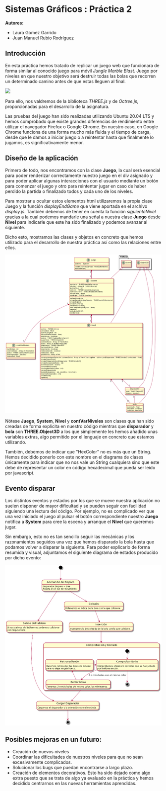 # Sistemas Gráficos : Práctica 2

**Autores:**
- Laura Gómez Garrido
- Juan Manuel Rubio Rodríguez

## Introducción

En esta práctica hemos tratado de replicar un juego web que funcionara de forma similar al conocido juego para móvil *Jungle Marble Blast*. Juego por niveles en que nuestro objetivo será destruir todas las bolas que recorren un determinado camino antes de que estas lleguen al final.

![](./imgs/jmb.png)

Para ello, nos valdremos de la biblioteca *THREE.js* y de *Octree.js*, proporcionadas para el desarrollo de la asignatura.

Las pruebas del juego han sido realizadas utilizando Ubuntu 20.04 LTS y hemos comprobado que existe grandes diferencias de rendimiento entre utilizar el navegador Firefox o Google Chrome. En nuestro caso, en Google Chrome funciona de una forma mucho más fluida y el tiempo de carga, desde que le damos a iniciar juego o a reintentar hasta que finalmente lo jugamos, es significativamente menor.

## Diseño de la aplicación

Primero de todo, nos encontramos con la clase **Juego**, la cual será esencial para poder renderizar correctamente nuestro juego en el div asignado y para poder aplicar algunas interacciones con el usuario mediante un botón para comenzar el juego y otro para reintentar jugar en caso de haber perdido la partida o finalizado todos y cada uno de los niveles.

Para mostrar u ocultar estos elementos html utilizaremos la propia clase Juego y la función *displayEndGame* que viene aportada en el archivo *display.js*. También debemos de tener en cuenta la función *siguienteNivel* gracias a la cual podemos mandarle una señal a nuestra clase **Juego** desde **Nivel** para indicarle que este ha sido finalizado y podemos avanzar al siguiente.

Dicho esto, mostramos las clases y objetos en concreto que hemos utilizado para el desarrollo de nuestra práctica así como las relaciones entre ellos.

![](./imgs/diagramaClases.png)

Nótese **Juego**, **System**, **Nivel** y **contVarNiveles** son clases que han sido creadas de forma explícita en nuestro código mientras que **disparador** y **bola** son **THREE.Object3D** a los que simplemente les hemos añadido unas variables extras, algo permitido por el lenguaje en concreto que estamos utilizando.

También, debemos de indicar que "HexColor" no es más que un String. Hemos decidido ponerlo con este nombre en el diagrama de clases únicamente para indicar que no nos vale un String cualquiera sino que este debe de representar un color en código hexadecimal que pueda ser leído por javascript.

## Evento disparar
Los distintos eventos y estados por los que se mueve nuestra aplicación no suelen disponer de mayor dificultad y se pueden seguir con facilidad siguiendo una lectura del código. Por ejemplo, no es complicado ver que una vez iniciado el juego al pulsar el botón correspondiente nuestro **Juego** notifica a **System** para cree la escena y arranque el **Nivel** que queremos jugar.

Sin embargo, esto no es tan sencillo seguir las mecánicas y los razonamientos seguidos una vez que hemos disparado la bola hasta que podamos volver a disparar la siguiente. Para poder explicarlo de forma resumida y visual, adjuntamos el siguiente diagrama de estados producido por dicho evento:

![](./imgs/diagramaEstado.png)

## Posibles mejoras en un futuro:
- Creación de nuevos niveles
- Coordinar las dificultades de nuestros niveles para que no sean excesivamente complicados.
- Solucionar los bugs que puedan encontrarse a largo plazo.
- Creación de elementos decorativos. Esto ha sido dejado como algo extra puesto que se trata de algo ya evaluado en la práctica  y hemos decidido centrarnos en las nuevas herramientas aprendidas.
